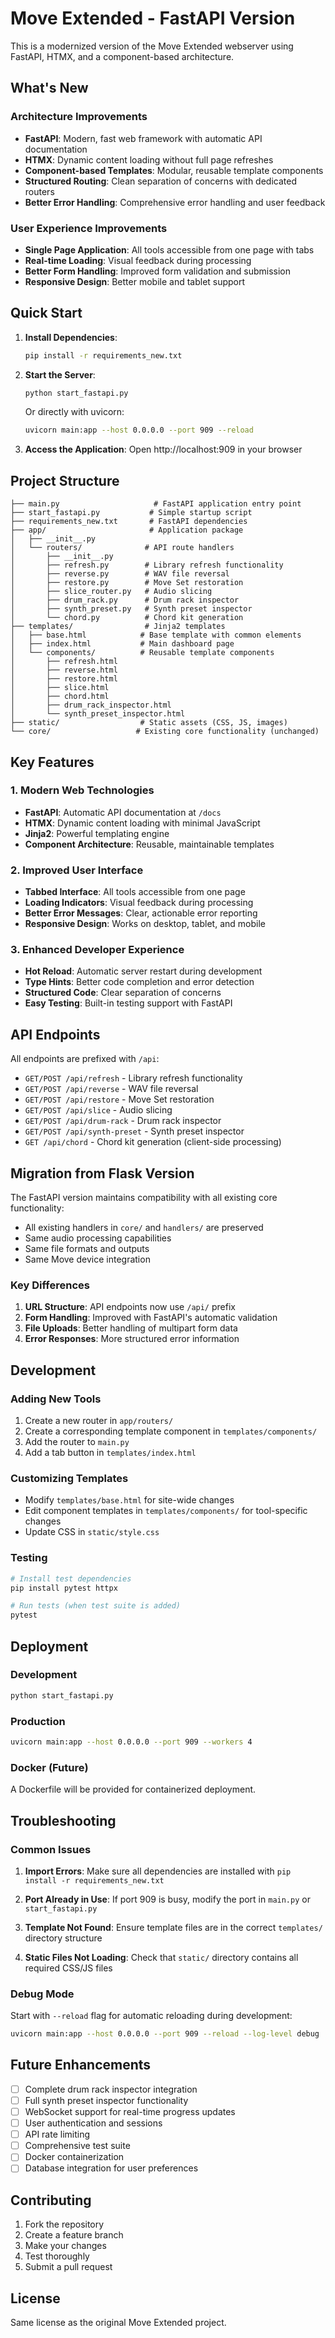 # Move Extended - FastAPI Version

This is a modernized version of the Move Extended webserver using FastAPI, HTMX, and a component-based architecture.

## What's New

### Architecture Improvements
- **FastAPI**: Modern, fast web framework with automatic API documentation
- **HTMX**: Dynamic content loading without full page refreshes
- **Component-based Templates**: Modular, reusable template components
- **Structured Routing**: Clean separation of concerns with dedicated routers
- **Better Error Handling**: Comprehensive error handling and user feedback

### User Experience Improvements
- **Single Page Application**: All tools accessible from one page with tabs
- **Real-time Loading**: Visual feedback during processing
- **Better Form Handling**: Improved form validation and submission
- **Responsive Design**: Better mobile and tablet support

## Quick Start

1. **Install Dependencies**:
   ```bash
   pip install -r requirements_new.txt
   ```

2. **Start the Server**:
   ```bash
   python start_fastapi.py
   ```
   
   Or directly with uvicorn:
   ```bash
   uvicorn main:app --host 0.0.0.0 --port 909 --reload
   ```

3. **Access the Application**:
   Open http://localhost:909 in your browser

## Project Structure

```
├── main.py                     # FastAPI application entry point
├── start_fastapi.py           # Simple startup script
├── requirements_new.txt       # FastAPI dependencies
├── app/                       # Application package
│   ├── __init__.py
│   └── routers/              # API route handlers
│       ├── __init__.py
│       ├── refresh.py        # Library refresh functionality
│       ├── reverse.py        # WAV file reversal
│       ├── restore.py        # Move Set restoration
│       ├── slice_router.py   # Audio slicing
│       ├── drum_rack.py      # Drum rack inspector
│       ├── synth_preset.py   # Synth preset inspector
│       └── chord.py          # Chord kit generation
├── templates/                # Jinja2 templates
│   ├── base.html            # Base template with common elements
│   ├── index.html           # Main dashboard page
│   └── components/          # Reusable template components
│       ├── refresh.html
│       ├── reverse.html
│       ├── restore.html
│       ├── slice.html
│       ├── chord.html
│       ├── drum_rack_inspector.html
│       └── synth_preset_inspector.html
├── static/                  # Static assets (CSS, JS, images)
└── core/                   # Existing core functionality (unchanged)
```

## Key Features

### 1. Modern Web Technologies
- **FastAPI**: Automatic API documentation at `/docs`
- **HTMX**: Dynamic content loading with minimal JavaScript
- **Jinja2**: Powerful templating engine
- **Component Architecture**: Reusable, maintainable templates

### 2. Improved User Interface
- **Tabbed Interface**: All tools accessible from one page
- **Loading Indicators**: Visual feedback during processing
- **Better Error Messages**: Clear, actionable error reporting
- **Responsive Design**: Works on desktop, tablet, and mobile

### 3. Enhanced Developer Experience
- **Hot Reload**: Automatic server restart during development
- **Type Hints**: Better code completion and error detection
- **Structured Code**: Clear separation of concerns
- **Easy Testing**: Built-in testing support with FastAPI

## API Endpoints

All endpoints are prefixed with `/api`:

- `GET/POST /api/refresh` - Library refresh functionality
- `GET/POST /api/reverse` - WAV file reversal
- `GET/POST /api/restore` - Move Set restoration
- `GET/POST /api/slice` - Audio slicing
- `GET/POST /api/drum-rack` - Drum rack inspector
- `GET/POST /api/synth-preset` - Synth preset inspector
- `GET /api/chord` - Chord kit generation (client-side processing)

## Migration from Flask Version

The FastAPI version maintains compatibility with all existing core functionality:

- All existing handlers in `core/` and `handlers/` are preserved
- Same audio processing capabilities
- Same file formats and outputs
- Same Move device integration

### Key Differences
1. **URL Structure**: API endpoints now use `/api/` prefix
2. **Form Handling**: Improved with FastAPI's automatic validation
3. **File Uploads**: Better handling of multipart form data
4. **Error Responses**: More structured error information

## Development

### Adding New Tools
1. Create a new router in `app/routers/`
2. Create a corresponding template component in `templates/components/`
3. Add the router to `main.py`
4. Add a tab button in `templates/index.html`

### Customizing Templates
- Modify `templates/base.html` for site-wide changes
- Edit component templates in `templates/components/` for tool-specific changes
- Update CSS in `static/style.css`

### Testing
```bash
# Install test dependencies
pip install pytest httpx

# Run tests (when test suite is added)
pytest
```

## Deployment

### Development
```bash
python start_fastapi.py
```

### Production
```bash
uvicorn main:app --host 0.0.0.0 --port 909 --workers 4
```

### Docker (Future)
A Dockerfile will be provided for containerized deployment.

## Troubleshooting

### Common Issues

1. **Import Errors**: Make sure all dependencies are installed with `pip install -r requirements_new.txt`

2. **Port Already in Use**: If port 909 is busy, modify the port in `main.py` or `start_fastapi.py`

3. **Template Not Found**: Ensure template files are in the correct `templates/` directory structure

4. **Static Files Not Loading**: Check that `static/` directory contains all required CSS/JS files

### Debug Mode
Start with `--reload` flag for automatic reloading during development:
```bash
uvicorn main:app --host 0.0.0.0 --port 909 --reload --log-level debug
```

## Future Enhancements

- [ ] Complete drum rack inspector integration
- [ ] Full synth preset inspector functionality  
- [ ] WebSocket support for real-time progress updates
- [ ] User authentication and sessions
- [ ] API rate limiting
- [ ] Comprehensive test suite
- [ ] Docker containerization
- [ ] Database integration for user preferences

## Contributing

1. Fork the repository
2. Create a feature branch
3. Make your changes
4. Test thoroughly
5. Submit a pull request

## License

Same license as the original Move Extended project.

